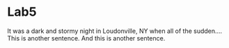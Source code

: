 # Lab5

It was a dark and stormy night in Loudonville, NY when all of the sudden....
This is another sentence. And this is another sentence.
